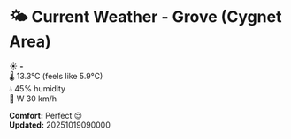 # 🌤️ Current Weather - Grove (Cygnet Area)

☀️ **-**  
🌡️ 13.3°C (feels like 5.9°C)  
💧 45% humidity  
💨 W 30 km/h  

**Comfort:** Perfect 😌  
**Updated:** 20251019090000
